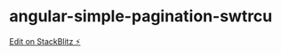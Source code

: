 # angular-simple-pagination-swtrcu

[Edit on StackBlitz ⚡️](https://stackblitz.com/edit/angular-simple-pagination-swtrcu)